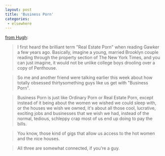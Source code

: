 ```yaml
---
layout: post
title: 'Business Porn'
categories:
 - elsewhere
---
```


[from Hugh](http://www.gapingvoid.com):

> I first heard the brilliant term "Real Estate Porn" when reading Gawker a few years ago. Basically, imagine a young, married Brooklyn couple reading through the property section of The New York Times, and you can just imagine, it would not be unlike college boys drooling over a copy of Penthouse.

> So me and another friend were talking earlier this week about how totally obsessed thirtysomething guys like us get with "Business Porn".

> Business Porn is just like Ordinary Porn or Real Estate Porn, except instead of it being about the women we wished we could sleep with, or the houses we wish we owned, it's about all those cool, lucrative, exciting jobs and businesses that we wish we had, instead of the normal, tedious, schleppy crap most of us end up doing to pay the bills.

> You know, those kind of gigs that allow us access to the hot women and the nice houses.

> All three are somewhat connected, if you're a guy.
